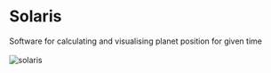 # Solaris
Software for calculating and visualising planet position for given time<br /><br />
<img src="http://binaryalchemist.pl/wp-content/uploads/2017/08/stars3.png" alt="solaris"/>
